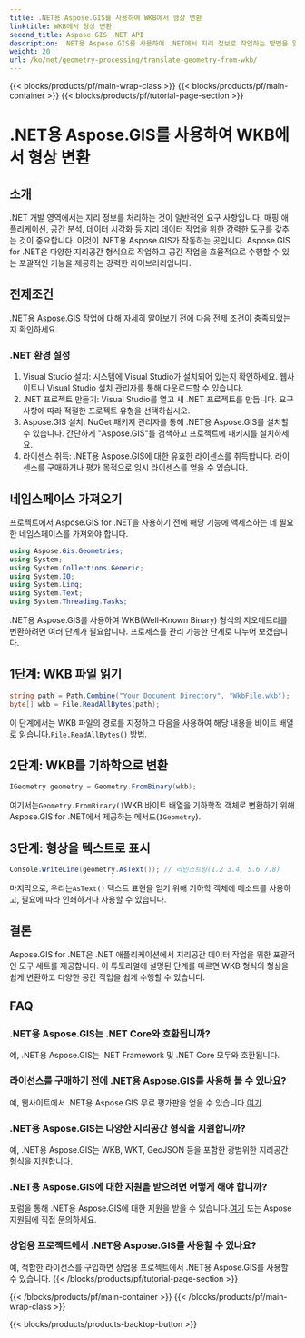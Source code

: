 ```yaml
---
title: .NET용 Aspose.GIS를 사용하여 WKB에서 형상 변환
linktitle: WKB에서 형상 변환
second_title: Aspose.GIS .NET API
description: .NET용 Aspose.GIS를 사용하여 .NET에서 지리 정보로 작업하는 방법을 알아보세요. 단계별 지침을 통해 WKB 형식의 형상을 쉽게 변환할 수 있습니다.
weight: 20
url: /ko/net/geometry-processing/translate-geometry-from-wkb/
---
```


{{< blocks/products/pf/main-wrap-class >}}
{{< blocks/products/pf/main-container >}}
{{< blocks/products/pf/tutorial-page-section >}}

# .NET용 Aspose.GIS를 사용하여 WKB에서 형상 변환

## 소개
.NET 개발 영역에서는 지리 정보를 처리하는 것이 일반적인 요구 사항입니다. 매핑 애플리케이션, 공간 분석, 데이터 시각화 등 지리 데이터 작업을 위한 강력한 도구를 갖추는 것이 중요합니다. 이것이 .NET용 Aspose.GIS가 작동하는 곳입니다. Aspose.GIS for .NET은 다양한 지리공간 형식으로 작업하고 공간 작업을 효율적으로 수행할 수 있는 포괄적인 기능을 제공하는 강력한 라이브러리입니다.
## 전제조건
.NET용 Aspose.GIS 작업에 대해 자세히 알아보기 전에 다음 전제 조건이 충족되었는지 확인하세요.
### .NET 환경 설정
1. Visual Studio 설치: 시스템에 Visual Studio가 설치되어 있는지 확인하세요. 웹사이트나 Visual Studio 설치 관리자를 통해 다운로드할 수 있습니다.
2. .NET 프로젝트 만들기: Visual Studio를 열고 새 .NET 프로젝트를 만듭니다. 요구 사항에 따라 적절한 프로젝트 유형을 선택하십시오.
3. Aspose.GIS 설치: NuGet 패키지 관리자를 통해 .NET용 Aspose.GIS를 설치할 수 있습니다. 간단하게 "Aspose.GIS"를 검색하고 프로젝트에 패키지를 설치하세요.
4. 라이센스 취득: .NET용 Aspose.GIS에 대한 유효한 라이센스를 취득합니다. 라이센스를 구매하거나 평가 목적으로 임시 라이센스를 얻을 수 있습니다.

## 네임스페이스 가져오기
프로젝트에서 Aspose.GIS for .NET을 사용하기 전에 해당 기능에 액세스하는 데 필요한 네임스페이스를 가져와야 합니다.

```csharp
using Aspose.Gis.Geometries;
using System;
using System.Collections.Generic;
using System.IO;
using System.Linq;
using System.Text;
using System.Threading.Tasks;
```

.NET용 Aspose.GIS를 사용하여 WKB(Well-Known Binary) 형식의 지오메트리를 변환하려면 여러 단계가 필요합니다. 프로세스를 관리 가능한 단계로 나누어 보겠습니다.
## 1단계: WKB 파일 읽기
```csharp
string path = Path.Combine("Your Document Directory", "WkbFile.wkb");
byte[] wkb = File.ReadAllBytes(path);
```
 이 단계에서는 WKB 파일의 경로를 지정하고 다음을 사용하여 해당 내용을 바이트 배열로 읽습니다.`File.ReadAllBytes()` 방법.
## 2단계: WKB를 기하학으로 변환
```csharp
IGeometry geometry = Geometry.FromBinary(wkb);
```
 여기서는`Geometry.FromBinary()`WKB 바이트 배열을 기하학적 객체로 변환하기 위해 Aspose.GIS for .NET에서 제공하는 메서드(`IGeometry`).
## 3단계: 형상을 텍스트로 표시
```csharp
Console.WriteLine(geometry.AsText()); // 라인스트링(1.2 3.4, 5.6 7.8)
```
 마지막으로, 우리는`AsText()` 텍스트 표현을 얻기 위해 기하학 객체에 메소드를 사용하고, 필요에 따라 인쇄하거나 사용할 수 있습니다.

## 결론
Aspose.GIS for .NET은 .NET 애플리케이션에서 지리공간 데이터 작업을 위한 포괄적인 도구 세트를 제공합니다. 이 튜토리얼에 설명된 단계를 따르면 WKB 형식의 형상을 쉽게 변환하고 다양한 공간 작업을 쉽게 수행할 수 있습니다.
## FAQ
### .NET용 Aspose.GIS는 .NET Core와 호환됩니까?
예, .NET용 Aspose.GIS는 .NET Framework 및 .NET Core 모두와 호환됩니다.
### 라이선스를 구매하기 전에 .NET용 Aspose.GIS를 사용해 볼 수 있나요?
 예, 웹사이트에서 .NET용 Aspose.GIS 무료 평가판을 얻을 수 있습니다.[여기](https://purchase.aspose.com/buy).
### .NET용 Aspose.GIS는 다양한 지리공간 형식을 지원합니까?
예, .NET용 Aspose.GIS는 WKB, WKT, GeoJSON 등을 포함한 광범위한 지리공간 형식을 지원합니다.
### .NET용 Aspose.GIS에 대한 지원을 받으려면 어떻게 해야 합니까?
포럼을 통해 .NET용 Aspose.GIS에 대한 지원을 받을 수 있습니다.[여기](https://forum.aspose.com/c/gis/33) 또는 Aspose 지원팀에 직접 문의하세요.
### 상업용 프로젝트에서 .NET용 Aspose.GIS를 사용할 수 있나요?
예, 적합한 라이선스를 구입하면 상업용 프로젝트에서 .NET용 Aspose.GIS를 사용할 수 있습니다.
{{< /blocks/products/pf/tutorial-page-section >}}

{{< /blocks/products/pf/main-container >}}
{{< /blocks/products/pf/main-wrap-class >}}

{{< blocks/products/products-backtop-button >}}
